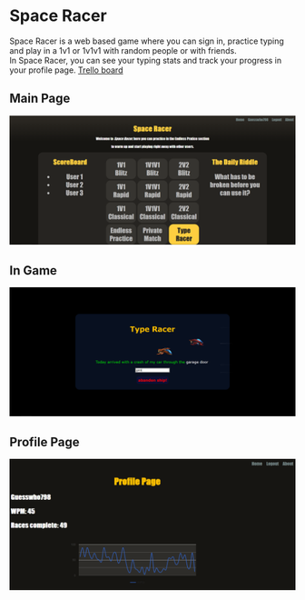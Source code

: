  # Space Racer
 Space Racer is a web based game where you can sign in, practice typing and play in a 1v1 or 1v1v1 with random people or with friends.  
 In Space Racer, you can see your typing stats and track your progress in your profile page.
 [Trello board](https://trello.com/b/A06iBaBZ/%D7%A4%D7%A8%D7%95%D7%99%D7%99%D7%A7%D7%98)  
## Main Page  
![Main Page](https://github.com/guesswho798/Space-Racer/blob/main/static/images/main%20page.png)  
## In Game  
![Game Page](https://github.com/guesswho798/Space-Racer/blob/main/static/images/game.png)  
## Profile Page  
![Profile Page](https://github.com/guesswho798/Space-Racer/blob/main/static/images/profile%20page.png)
